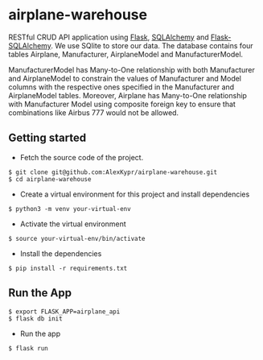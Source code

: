 # airplane-warehouse

RESTful CRUD API application using [Flask](http://flask.pocoo.org), [SQLAlchemy](http://www.sqlalchemy.org) and [Flask-SQLAlchemy](http://flask-sqlalchemy.pocoo.org).
We use SQlite to store our data. The database contains four tables Airplane, Manufacturer, AirplaneModel and ManufacturerModel. 

ManufacturerModel has Many-to-One relationship with both Manufacturer and AirplaneModel to constrain the values of Manufacturer and Model columns with the respective ones specified
in the Manufacturer and AirplaneModel tables. Moreover, Airplane has Many-to-One relationship with Manufacturer Model using composite foreign key to ensure that combinations like Airbus 777
would not be allowed.

## Getting started
* Fetch the source code of the project.
```
$ git clone git@github.com:AlexKypr/airplane-warehouse.git
$ cd airplane-warehouse
```

* Create a virtual environment for this project and install dependencies
```
$ python3 -m venv your-virtual-env
```

* Activate the virtual environment
```
$ source your-virtual-env/bin/activate
```

* Install the dependencies
```
$ pip install -r requirements.txt
```

## Run the App
```
$ export FLASK_APP=airplane_api
$ flask db init
```

* Run the app
```
$ flask run
```


